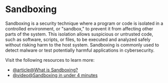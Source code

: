 # Sandboxing

Sandboxing is a security technique where a program or code is isolated in a controlled environment, or "sandbox," to prevent it from affecting other parts of the system. This isolation allows suspicious or untrusted code, such as software, scripts, or files, to be executed and analyzed safely without risking harm to the host system. Sandboxing is commonly used to detect malware or test potentially harmful applications in cybersecurity.

Visit the following resources to learn more:

- [@article@What is Sandboxing?](https://www.checkpoint.com/cyber-hub/threat-prevention/what-is-sandboxing/)
- [@video@Sandboxing in under 4 minutes](https://www.youtube.com/watch?v=kn32PHG2wcU)